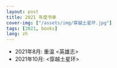 ```yaml
---
layout: post
title: 2021 年度书单
cover-img: ["/assets/img/穿越土星环.jpg"]
tags: [2021, books]
lang: zh
---
```


- 2021年8月: 重温 <英雄志> 
- 2021年10月: <穿越土星环>

